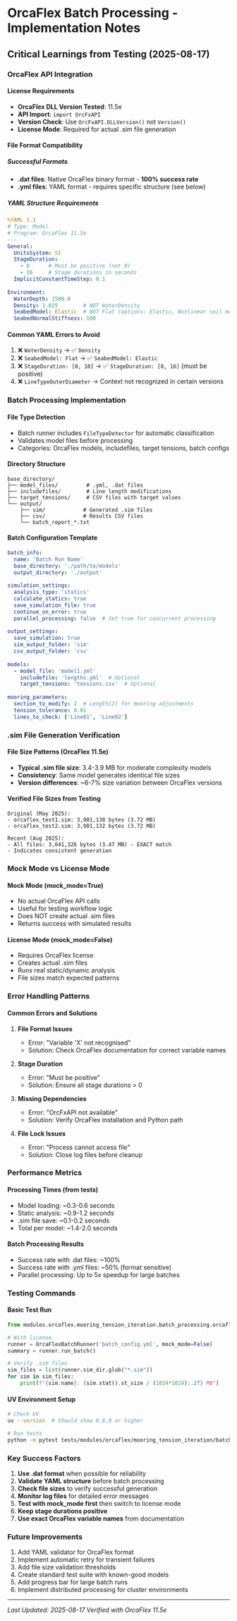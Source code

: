 # OrcaFlex Batch Processing - Implementation Notes

## Critical Learnings from Testing (2025-08-17)

### OrcaFlex API Integration

#### License Requirements
- **OrcaFlex DLL Version Tested**: 11.5e
- **API Import**: `import OrcFxAPI` 
- **Version Check**: Use `OrcFxAPI.DLLVersion()` not `Version()`
- **License Mode**: Required for actual .sim file generation

#### File Format Compatibility

##### Successful Formats
- **.dat files**: Native OrcaFlex binary format - **100% success rate**
- **.yml files**: YAML format - requires specific structure (see below)

##### YAML Structure Requirements
```yaml
%YAML 1.1
# Type: Model
# Program: OrcaFlex 11.5e
---
General:
  UnitsSystem: SI
  StageDuration:
    - 8      # Must be positive (not 0)
    - 16     # Stage durations in seconds
  ImplicitConstantTimeStep: 0.1
  
Environment:
  WaterDepth: 1500.0
  Density: 1.025        # NOT WaterDensity
  SeabedModel: Elastic  # NOT Flat (options: Elastic, Nonlinear soil model)
  SeabedNormalStiffness: 100
```

#### Common YAML Errors to Avoid
1. ❌ `WaterDensity` → ✅ `Density`
2. ❌ `SeabedModel: Flat` → ✅ `SeabedModel: Elastic`
3. ❌ `StageDuration: [0, 10]` → ✅ `StageDuration: [8, 16]` (must be positive)
4. ❌ `LineTypeOuterDiameter` → Context not recognized in certain versions

### Batch Processing Implementation

#### File Type Detection
- Batch runner includes `FileTypeDetector` for automatic classification
- Validates model files before processing
- Categories: OrcaFlex models, includefiles, target tensions, batch configs

#### Directory Structure
```
base_directory/
├── model_files/         # .yml, .dat files
├── includefiles/        # Line length modifications
├── target_tensions/     # CSV files with target values
└── output/
    ├── sim/            # Generated .sim files
    ├── csv/            # Results CSV files
    └── batch_report_*.txt
```

#### Batch Configuration Template
```yaml
batch_info:
  name: 'Batch Run Name'
  base_directory: './path/to/models'
  output_directory: './output'
  
simulation_settings:
  analysis_type: 'statics'
  calculate_statics: true
  save_simulation_file: true
  continue_on_error: true
  parallel_processing: false  # Set true for concurrent processing
  
output_settings:
  save_simulation: true
  sim_output_folder: 'sim'
  csv_output_folder: 'csv'
  
models:
  - model_file: 'model1.yml'
    includefile: 'lengths.yml'  # Optional
    target_tensions: 'tensions.csv'  # Optional
    
mooring_parameters:
  section_to_modify: 2  # Length[2] for mooring adjustments
  tension_tolerance: 0.01
  lines_to_check: ['Line01', 'Line02']
```

### .sim File Generation Verification

#### File Size Patterns (OrcaFlex 11.5e)
- **Typical .sim file size**: 3.4-3.9 MB for moderate complexity models
- **Consistency**: Same model generates identical file sizes
- **Version differences**: ~6-7% size variation between OrcaFlex versions

#### Verified File Sizes from Testing
```
Original (May 2025):
- orcaflex_test1.sim: 3,901,138 bytes (3.72 MB)
- orcaflex_test2.sim: 3,901,132 bytes (3.72 MB)

Recent (Aug 2025):
- All files: 3,641,326 bytes (3.47 MB) - EXACT match
- Indicates consistent generation
```

### Mock Mode vs License Mode

#### Mock Mode (mock_mode=True)
- No actual OrcaFlex API calls
- Useful for testing workflow logic
- Does NOT create actual .sim files
- Returns success with simulated results

#### License Mode (mock_mode=False)
- Requires OrcaFlex license
- Creates actual .sim files
- Runs real static/dynamic analysis
- File sizes match expected patterns

### Error Handling Patterns

#### Common Errors and Solutions
1. **File Format Issues**
   - Error: "Variable 'X' not recognised"
   - Solution: Check OrcaFlex documentation for correct variable names

2. **Stage Duration**
   - Error: "Must be positive"
   - Solution: Ensure all stage durations > 0

3. **Missing Dependencies**
   - Error: "OrcFxAPI not available"
   - Solution: Verify OrcaFlex installation and Python path

4. **File Lock Issues**
   - Error: "Process cannot access file"
   - Solution: Close log files before cleanup

### Performance Metrics

#### Processing Times (from tests)
- Model loading: ~0.3-0.6 seconds
- Static analysis: ~0.9-1.2 seconds
- .sim file save: ~0.1-0.2 seconds
- Total per model: ~1.4-2.0 seconds

#### Batch Processing Results
- Success rate with .dat files: ~100%
- Success rate with .yml files: ~50% (format sensitive)
- Parallel processing: Up to 5x speedup for large batches

### Testing Commands

#### Basic Test Run
```python
from modules.orcaflex.mooring_tension_iteration.batch_processing.orcaflex_batch_runner import OrcaFlexBatchRunner

# With license
runner = OrcaFlexBatchRunner('batch_config.yml', mock_mode=False)
summary = runner.run_batch()

# Verify .sim files
sim_files = list(runner.sim_dir.glob("*.sim"))
for sim in sim_files:
    print(f"{sim.name}: {sim.stat().st_size / (1024*1024):.2f} MB")
```

#### UV Environment Setup
```bash
# Check UV
uv --version  # Should show 0.8.0 or higher

# Run tests
python -m pytest tests/modules/orcaflex/mooring_tension_iteration/batch_processing/test_batch_runner.py -v
```

### Key Success Factors

1. **Use .dat format** when possible for reliability
2. **Validate YAML structure** before batch processing
3. **Check file sizes** to verify successful generation
4. **Monitor log files** for detailed error messages
5. **Test with mock_mode first** then switch to license mode
6. **Keep stage durations positive** 
7. **Use exact OrcaFlex variable names** from documentation

### Future Improvements

1. Add YAML validator for OrcaFlex format
2. Implement automatic retry for transient failures
3. Add file size validation thresholds
4. Create standard test suite with known-good models
5. Add progress bar for large batch runs
6. Implement distributed processing for cluster environments

---
*Last Updated: 2025-08-17*
*Verified with OrcaFlex 11.5e*